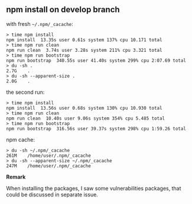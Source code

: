 ## npm install on develop branch

with fresh `~/.npm/_cacache`:

```
> time npm install
npm install  13.35s user 0.61s system 137% cpu 10.171 total
> time npm run clean
npm run clean  3.74s user 3.28s system 211% cpu 3.321 total
> time npm run bootstrap
npm run bootstrap  340.55s user 41.40s system 299% cpu 2:07.69 total
> du -sh .
2.7G	.
> du -sh --apparent-size .
2.0G	.
```

the second run:

```
> time npm install
npm install  13.56s user 0.68s system 130% cpu 10.930 total
> time npm run clean
npm run clean  10.40s user 9.06s system 354% cpu 5.485 total
> time npm run bootstrap
npm run bootstrap  316.56s user 39.37s system 298% cpu 1:59.26 total
```

npm cache:

```
> du -sh ~/.npm/_cacache
261M	/home/user/.npm/_cacache
> du -sh --apparent-size ~/.npm/_cacache
247M	/home/user/.npm/_cacache
```

**Remark**

When installing the packages, I saw some vulnerabilities packages, that could be discussed in separate issue.
